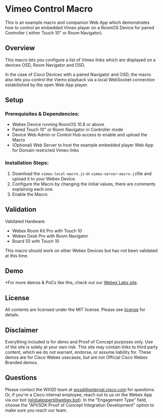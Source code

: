 # Vimeo Control Macro

This is an example macro and companion Web App which demonstrates how to control an embedded Vimeo player on a RoomOS Device for paired Controller ( either Touch 10" or Room Navigator).


## Overview

This macro lets you configure a list of Vimeo links which are displayed on a devices OSD, Room Navigator and OSD.

In the case of Cisco Devices with a paired Navigator and OSD, the macro also lets you control the Viemo playback via a local WebSocket connection estabilished by the open Web App player.

## Setup

### Prerequisites & Dependencies: 

- Webex Device running RoomOS 10.8 or above
- Paired Touch 10" or Room Navigator in Controller mode
- Device Web Admin or Control Hub access to enable and upload the Macro
- (Optional) Web Server to host the example embedded player Web App for Domain restricted Vimeo links

### Installation Steps:

1. Download the ``vimeo-local-macro.js`` or ``vimeo-server-macro.js``file and upload it to your Webex Device.
2. Configure the Macro by changing the initial values, there are comments explaining each one.
3. Enable the Macro.

## Validation

Validated Hardware:

* Webex Room Kit Pro with Touch 10
* Webex Desk Pro with Room Navigator
* Board 55 with Touch 10

This macro should work on other Webex Devices but has not been validated at this time.

## Demo

*For more demos & PoCs like this, check out our [Webex Labs site](https://collabtoolbox.cisco.com/webex-labs).

## License

All contents are licensed under the MIT license. Please see [license](LICENSE) for details.


## Disclaimer

Everything included is for demo and Proof of Concept purposes only. Use of the site is solely at your own risk. This site may contain links to third party content, which we do not warrant, endorse, or assume liability for. These demos are for Cisco Webex usecases, but are not Official Cisco Webex Branded demos.


## Questions
Please contact the WXSD team at [wxsd@external.cisco.com](mailto:wxsd@external.cisco.com?subject=vimeo-control-macro) for questions. Or, if you're a Cisco internal employee, reach out to us on the Webex App via our bot (globalexpert@webex.bot). In the "Engagement Type" field, choose the "API/SDK Proof of Concept Integration Development" option to make sure you reach our team. 
